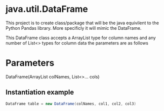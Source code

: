 # java.util.DataFrame
This project is to create class/package that will be the java equivilent to the Python Pandas library.
More specificly it will mimic the DataFrame.

This DataFrame class accepts a ArrayList<String> type for column names and any number of List<> types for column data
  the parameters are as follows

# Parameters
DataFrame(ArrayList<String> colNames, List<>... cols)

## Instantiation example
```java
DataFrame table = new DataFrame(colNames, col1, col2, col3)
```
